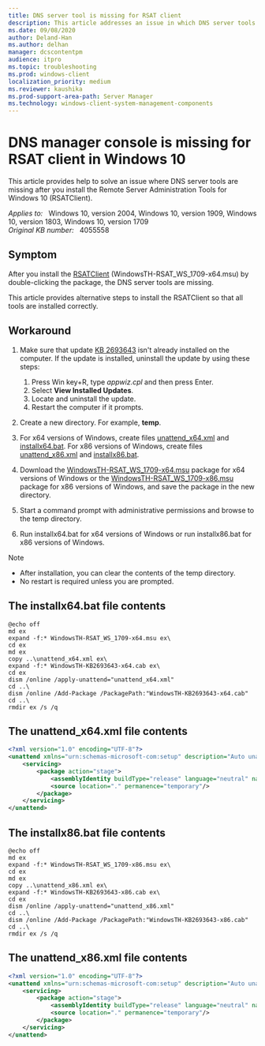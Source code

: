 ```yaml
---
title: DNS server tool is missing for RSAT client
description: This article addresses an issue in which DNS server tools are missing for RSAT client in Windows 10.
ms.date: 09/08/2020
author: Deland-Han
ms.author: delhan
manager: dcscontentpm
audience: itpro
ms.topic: troubleshooting
ms.prod: windows-client
localization_priority: medium
ms.reviewer: kaushika
ms.prod-support-area-path: Server Manager
ms.technology: windows-client-system-management-components
---
```

# DNS manager console is missing for RSAT client in Windows 10

This article provides help to solve an issue where DNS server tools are missing after you install the Remote Server Administration Tools for Windows 10 (RSATClient).

_Applies to:_ &nbsp; Windows 10, version 2004, Windows 10, version 1909, Windows 10, version 1803, Windows 10, version 1709  
_Original KB number:_ &nbsp; 4055558

## Symptom

After you install the [RSATClient](https://www.microsoft.com/download/details.aspx?id=45520) (WindowsTH-RSAT_WS_1709-x64.msu) by double-clicking the package, the DNS server tools are missing.

This article provides alternative steps to install the RSATClient so that all tools are installed correctly.

## Workaround

1. Make sure that update [KB 2693643](https://support.microsoft.com/help/2693643) isn't already installed on the computer. If the update is installed, uninstall the update by using these steps:
    1. Press Win key+R, type *appwiz.cpl* and then press Enter.
    2. Select **View Installed Updates**.
    3. Locate and uninstall the update.
    4. Restart the computer if it prompts.

2. Create a new directory. For example, **temp**.

3. For x64 versions of Windows, create files [unattend_x64.xml](#the-unattend_x64xml-file-contents) and [installx64.bat](#the-installx64bat-file-contents). For x86 versions of Windows, create files [unattend_x86.xml](#the-unattend_x86xml-file-contents) and [installx86.bat](#the-installx86bat-file-contents).

4. Download the [WindowsTH-RSAT_WS_1709-x64.msu](https://www.microsoft.com/download/details.aspx?id=45520) package for x64 versions of Windows or the [WindowsTH-RSAT_WS_1709-x86.msu](https://www.microsoft.com/download/details.aspx?id=45520) package for x86 versions of Windows, and save the package in the new directory.

5. Start a command prompt with administrative permissions and browse to the temp directory.

6. Run installx64.bat for x64 versions of Windows or run installx86.bat for x86 versions of Windows.

> [!NOTE]
>
> - After installation, you can clear the contents of the temp directory.
> - No restart is required unless you are prompted.

## The installx64.bat file contents

```console
@echo off
md ex
expand -f:* WindowsTH-RSAT_WS_1709-x64.msu ex\
cd ex
md ex
copy ..\unattend_x64.xml ex\
expand -f:* WindowsTH-KB2693643-x64.cab ex\
cd ex
dism /online /apply-unattend="unattend_x64.xml"
cd ..\
dism /online /Add-Package /PackagePath:"WindowsTH-KB2693643-x64.cab"
cd ..\
rmdir ex /s /q
```

## The unattend_x64.xml file contents

```xml
<?xml version="1.0" encoding="UTF-8"?>
<unattend xmlns="urn:schemas-microsoft-com:setup" description="Auto unattend" author="pkgmgr.exe">
    <servicing>
        <package action="stage">
            <assemblyIdentity buildType="release" language="neutral" name="Microsoft-Windows-RemoteServerAdministrationTools-Client-Package-TopLevel" processorArchitecture="amd64" publicKeyToken="31bf3856ad364e35" version="10.0.16299.2"/>
            <source location="." permanence="temporary"/>
        </package>
    </servicing>
</unattend>
```

## The installx86.bat file contents

```console
@echo off
md ex
expand -f:* WindowsTH-RSAT_WS_1709-x86.msu ex\
cd ex
md ex
copy ..\unattend_x86.xml ex\
expand -f:* WindowsTH-KB2693643-x86.cab ex\
cd ex
dism /online /apply-unattend="unattend_x86.xml"
cd ..\
dism /online /Add-Package /PackagePath:"WindowsTH-KB2693643-x86.cab"
cd ..\
rmdir ex /s /q  
```

## The unattend_x86.xml file contents

```xml
<?xml version="1.0" encoding="UTF-8"?>
<unattend xmlns="urn:schemas-microsoft-com:setup" description="Auto unattend" author="pkgmgr.exe">
    <servicing>
        <package action="stage">
            <assemblyIdentity buildType="release" language="neutral" name="Microsoft-Windows-RemoteServerAdministrationTools-Client-Package-TopLevel" processorArchitecture="x86" publicKeyToken="31bf3856ad364e35" version="10.0.16299.2"/>
            <source location="." permanence="temporary"/>
        </package>
    </servicing>
</unattend>
```
